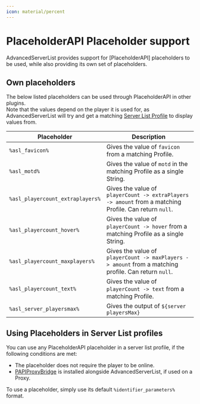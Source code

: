 ```yaml
---
icon: material/percent
---
```


# PlaceholderAPI Placeholder support

AdvancedServerList provides support for [PlaceholderAPI] placeholders to be used, while also providing its own set of placeholders.

## Own placeholders

The below listed placeholders can be used through PlaceholderAPI in other plugins.  
Note that the values depend on the player it is used for, as AdvancedServerList will try and get a matching [Server List Profile](../profiles/index.md) to display values from.

| Placeholder                      | Description                                                                                            |
|----------------------------------|--------------------------------------------------------------------------------------------------------|
| `%asl_favicon%`                  | Gives the value of `favicon` from a matching Profile.                                                  |
| `%asl_motd%`                     | Gives the value of `motd` in the matching Profile as a single String.                                  |
| `%asl_playercount_extraplayers%` | Gives the value of `playerCount -> extraPlayers -> amount` from a matching Profile. Can return `null`. |
| `%asl_playercount_hover%`        | Gives the value of `playerCount -> hover` from a matching Profile as a single String.                  |
| `%asl_playercount_maxplayers%`   | Gives the value of `playerCount -> maxPlayers -> amount` from a matching profile. Can return `null`.   |
| `%asl_playercount_text%`         | Gives the value of `playerCount -> text` from a matching Profile.                                      |
| `%asl_server_playersmax%`        | Gives the output of `${server playersMax}`                                                             |

## Using Placeholders in Server List profiles

You can use any PlaceholderAPI placeholder in a server list profile, if the following conditions are met:

- The placeholder does not require the player to be online.
- [PAPIProxyBridge] is installed alongside AdvancedServerList, if used on a Proxy.

To use a placeholder, simply use its default `%identifier_parameters%` format.

[papiproxybridge]: https://hangar.papermc.io/William278/PAPIProxyBridge